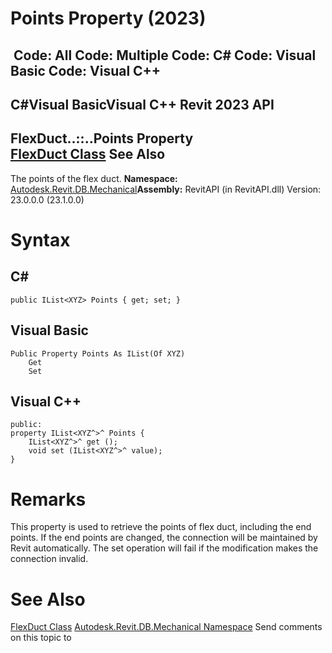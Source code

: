 # Points Property (2023)

﻿
 Code: All Code: Multiple Code: C# Code: Visual Basic Code: Visual C++   
---  
C#Visual BasicVisual C++
Revit 2023 API  
---  
FlexDuct..::..Points Property   
[FlexDuct Class](39e3bd3a-8304-7785-dd10-4043aa0d7da4.md "FlexDuct Class") See Also  
---  
The points of the flex duct.
**Namespace:** [Autodesk.Revit.DB.Mechanical](0eafd899-5912-56fd-94b1-d286156e26fc.md "Autodesk.Revit.DB.Mechanical Namespace")**Assembly:** RevitAPI (in RevitAPI.dll) Version: 23.0.0.0 (23.1.0.0)
# Syntax
C#  
---  
```text
public IList<XYZ> Points { get; set; }
```
  
Visual Basic  
---  
```text
Public Property Points As IList(Of XYZ)
	Get
	Set
```
  
Visual C++  
---  
```text
public:
property IList<XYZ^>^ Points {
	IList<XYZ^>^ get ();
	void set (IList<XYZ^>^ value);
}
```
  
# Remarks
This property is used to retrieve the points of flex duct, including the end points. If the end points are changed, the connection will be maintained by Revit automatically. The set operation will fail if the modification makes the connection invalid. 
# See Also
[FlexDuct Class](39e3bd3a-8304-7785-dd10-4043aa0d7da4.md "FlexDuct Class")
[Autodesk.Revit.DB.Mechanical Namespace](0eafd899-5912-56fd-94b1-d286156e26fc.md "Autodesk.Revit.DB.Mechanical Namespace")
Send comments on this topic to 